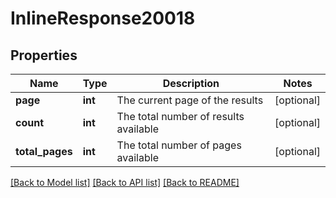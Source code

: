 # InlineResponse20018

## Properties
Name | Type | Description | Notes
------------ | ------------- | ------------- | -------------
**page** | **int** | The current page of the results | [optional] 
**count** | **int** | The total number of results available | [optional] 
**total_pages** | **int** | The total number of pages available | [optional] 

[[Back to Model list]](../README.md#documentation-for-models) [[Back to API list]](../README.md#documentation-for-api-endpoints) [[Back to README]](../README.md)

